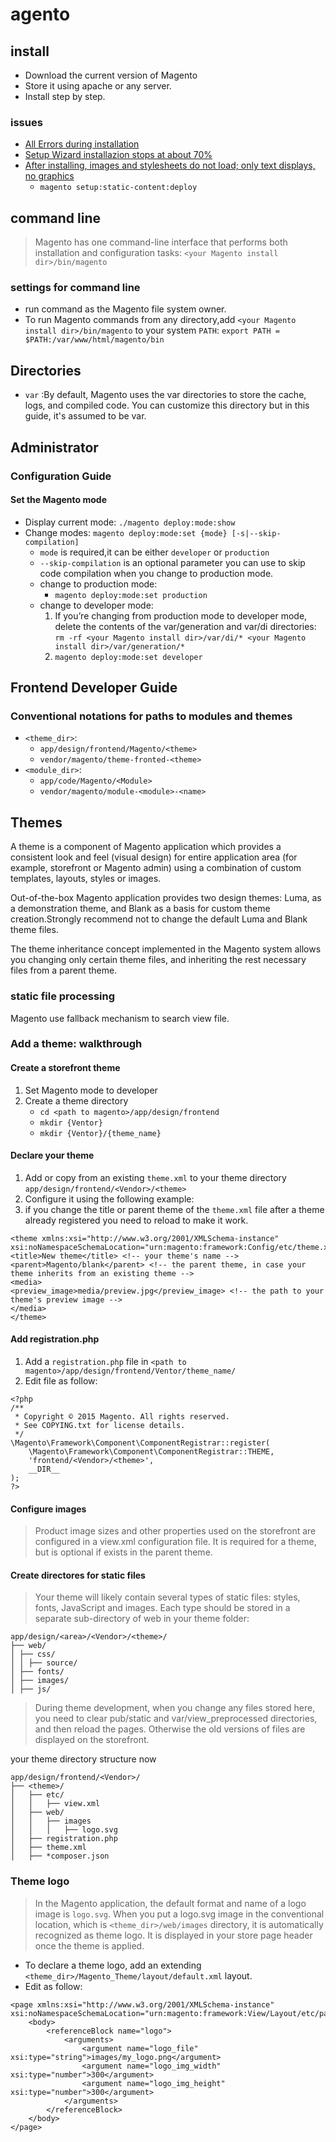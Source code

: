 # agento

## install
* Download the current version of Magento
* Store it using apache or any server.
* Install step by step.

### issues
* [All Errors during installation](http://devdocs.magento.com/guides/v2.1/install-gde/trouble/php/tshoot_install-main.html)
* [Setup Wizard installazion stops at about 70%](http://devdocs.magento.com/guides/v2.1/install-gde/trouble/php/tshoot_70pct.html)
* [After installing, images and stylesheets do not load; only text displays, no graphics](http://devdocs.magento.com/guides/v2.1/install-gde/trouble/tshoot_no-styles.html)
    * `magento setup:static-content:deploy`

## command line
> Magento has one command-line interface that performs both installation and configuration tasks: `<your Magento install dir>/bin/magento`
### settings for command line
* run command as the Magento file system owner.
* To run Magento commands from any directory,add `<your Magento install dir>/bin/magento` to your system `PATH`: `export PATH = $PATH:/var/www/html/magento/bin`

## Directories
* `var` :By default, Magento uses the var directories to store the cache, logs, and compiled code. You can customize this directory but in this guide, it's assumed to be var.

## Administrator
### Configuration Guide
#### Set the Magento mode
* Display current mode: `./magento deploy:mode:show`
* Change modes: `magento deploy:mode:set {mode} [-s|--skip-compilation]`
    * `mode` is required,it can be either `developer` or `production`
    * `--skip-compilation` is an optional parameter you can use to skip code compilation when you change to production mode.
    * change to production mode: 
        * `magento deploy:mode:set production`
    * change to developer mode: 
        1. If you’re changing from production mode to developer mode, delete the contents of the var/generation and var/di directories: `rm -rf <your Magento install dir>/var/di/* <your Magento install dir>/var/generation/* `
        2. `magento deploy:mode:set developer`

## Frontend Developer Guide
### Conventional notations for paths to modules and themes
* `<theme_dir>`:
    * `app/design/frontend/Magento/<theme>`
    * `vendor/magento/theme-fronted-<theme>`
* `<module_dir>`:
    * `app/code/Magento/<Module>`
    * `vendor/magento/module-<module>-<name>`

## Themes
A theme is a component of Magento application which provides a consistent look and feel (visual design) for entire application area (for example, storefront or Magento admin) using a combination of custom templates, layouts, styles or images.

Out-of-the-box Magento application provides two design themes: Luma, as a demonstration theme, and Blank as a basis for custom theme creation.Strongly recommend not to change the default Luma and Blank theme files.

The theme inheritance concept implemented in the Magento system allows you changing only certain theme files, and inheriting the rest necessary files from a parent theme.
### static file processing
Magento use fallback mechanism to search view file.

### Add a theme: walkthrough
#### Create a storefront theme
1. Set Magento mode to developer
2. Create a theme directory
    * `cd <path to magento>/app/design/frontend`
    * `mkdir {Ventor}`
    * `mkdir {Ventor}/{theme_name}`
#### Declare your theme
1. Add or copy from an existing `theme.xml` to your theme directory `app/design/frontend/<Vendor>/<theme>`
2. Configure it using the following example:
3. if you change the title or parent theme of the `theme.xml` file after a theme already registered you need to reload to make it work.

```
<theme xmlns:xsi="http://www.w3.org/2001/XMLSchema-instance" xsi:noNamespaceSchemaLocation="urn:magento:framework:Config/etc/theme.xsd">
<title>New theme</title> <!-- your theme's name -->
<parent>Magento/blank</parent> <!-- the parent theme, in case your theme inherits from an existing theme -->
<media>
<preview_image>media/preview.jpg</preview_image> <!-- the path to your theme's preview image -->
</media>
</theme>
```

#### Add registration.php
1. Add a `registration.php` file in `<path to magento>/app/design/frontend/Ventor/theme_name/`
2. Edit file as follow:

```
<?php
/**
 * Copyright © 2015 Magento. All rights reserved.
 * See COPYING.txt for license details.
 */
\Magento\Framework\Component\ComponentRegistrar::register(
    \Magento\Framework\Component\ComponentRegistrar::THEME,
    'frontend/<Vendor>/<theme>',
    __DIR__
);
?>
```
#### Configure images
> Product image sizes and other properties used on the storefront are configured in a view.xml configuration file. It is required for a theme, but is optional if exists in the parent theme.

#### Create directores for static files
> Your theme will likely contain several types of static files: styles, fonts, JavaScript and images. Each type should be stored in a separate sub-directory of web in your theme folder:

```
app/design/<area>/<Vendor>/<theme>/
├── web/
│ ├── css/
│ │ ├── source/ 
│ ├── fonts/
│ ├── images/
│ ├── js/
```

> During theme development, when you change any files stored here, you need to clear pub/static and var/view_preprocessed directories, and then reload the pages. Otherwise the old versions of files are displayed on the storefront.

your theme directory structure now

```
app/design/frontend/<Vendor>/
├── <theme>/
│   ├── etc/
│   │   ├── view.xml
│   ├── web/
│   │   ├── images
│   │   │   ├── logo.svg
│   ├── registration.php
│   ├── theme.xml
│   ├── *composer.json
```

### Theme logo
> In the Magento application, the default format and name of a logo image is `logo.svg`. When you put a logo.svg image in the conventional location, which is `<theme_dir>/web/images` directory, it is automatically recognized as theme logo. It is displayed in your store page header once the theme is applied.

* To declare a theme logo, add an extending `<theme_dir>/Magento_Theme/layout/default.xml` layout.
* Edit as follow:

```
<page xmlns:xsi="http://www.w3.org/2001/XMLSchema-instance" xsi:noNamespaceSchemaLocation="urn:magento:framework:View/Layout/etc/page_configuration.xsd">
    <body>
        <referenceBlock name="logo">
            <arguments>
                <argument name="logo_file" xsi:type="string">images/my_logo.png</argument>
                <argument name="logo_img_width" xsi:type="number">300</argument> 
                <argument name="logo_img_height" xsi:type="number">300</argument>
            </arguments>
        </referenceBlock>
    </body>
</page>
```

